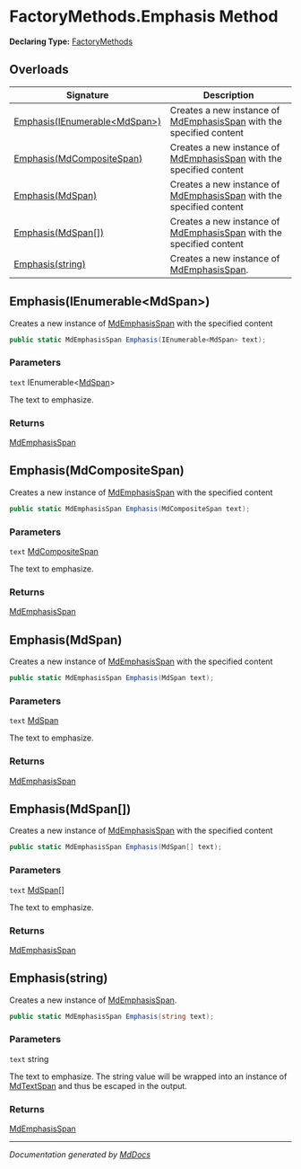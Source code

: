 # FactoryMethods.Emphasis Method

**Declaring Type:** [FactoryMethods](../index.md)

## Overloads

| Signature                                                     | Description                                                                                          |
| ------------------------------------------------------------- | ---------------------------------------------------------------------------------------------------- |
| [Emphasis(IEnumerable\<MdSpan\>)](#emphasisienumerablemdspan) | Creates a new instance of [MdEmphasisSpan](../../MdEmphasisSpan/index.md) with the specified content |
| [Emphasis(MdCompositeSpan)](#emphasismdcompositespan)         | Creates a new instance of [MdEmphasisSpan](../../MdEmphasisSpan/index.md) with the specified content |
| [Emphasis(MdSpan)](#emphasismdspan)                           | Creates a new instance of [MdEmphasisSpan](../../MdEmphasisSpan/index.md) with the specified content |
| [Emphasis(MdSpan\[\])](#emphasismdspan)                       | Creates a new instance of [MdEmphasisSpan](../../MdEmphasisSpan/index.md) with the specified content |
| [Emphasis(string)](#emphasisstring)                           | Creates a new instance of [MdEmphasisSpan](../../MdEmphasisSpan/index.md).                           |

## Emphasis(IEnumerable\<MdSpan\>)

Creates a new instance of [MdEmphasisSpan](../../MdEmphasisSpan/index.md) with the specified content

```csharp
public static MdEmphasisSpan Emphasis(IEnumerable<MdSpan> text);
```

### Parameters

`text`  IEnumerable\<[MdSpan](../../MdSpan/index.md)\>

The text to emphasize.

### Returns

[MdEmphasisSpan](../../MdEmphasisSpan/index.md)

## Emphasis(MdCompositeSpan)

Creates a new instance of [MdEmphasisSpan](../../MdEmphasisSpan/index.md) with the specified content

```csharp
public static MdEmphasisSpan Emphasis(MdCompositeSpan text);
```

### Parameters

`text`  [MdCompositeSpan](../../MdCompositeSpan/index.md)

The text to emphasize.

### Returns

[MdEmphasisSpan](../../MdEmphasisSpan/index.md)

## Emphasis(MdSpan)

Creates a new instance of [MdEmphasisSpan](../../MdEmphasisSpan/index.md) with the specified content

```csharp
public static MdEmphasisSpan Emphasis(MdSpan text);
```

### Parameters

`text`  [MdSpan](../../MdSpan/index.md)

The text to emphasize.

### Returns

[MdEmphasisSpan](../../MdEmphasisSpan/index.md)

## Emphasis(MdSpan\[\])

Creates a new instance of [MdEmphasisSpan](../../MdEmphasisSpan/index.md) with the specified content

```csharp
public static MdEmphasisSpan Emphasis(MdSpan[] text);
```

### Parameters

`text`  [MdSpan](../../MdSpan/index.md)\[\]

The text to emphasize.

### Returns

[MdEmphasisSpan](../../MdEmphasisSpan/index.md)

## Emphasis(string)

Creates a new instance of [MdEmphasisSpan](../../MdEmphasisSpan/index.md).

```csharp
public static MdEmphasisSpan Emphasis(string text);
```

### Parameters

`text`  string

The text to emphasize.  The string value will be wrapped into an instance of [MdTextSpan](../../MdTextSpan/index.md) and thus be escaped in the output.

### Returns

[MdEmphasisSpan](../../MdEmphasisSpan/index.md)

___

*Documentation generated by [MdDocs](https://github.com/ap0llo/mddocs)*
